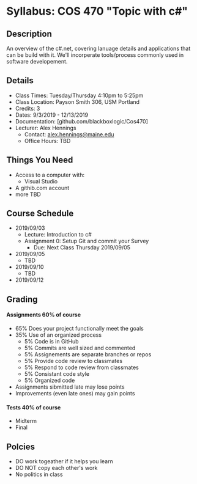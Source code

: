 # Syllabus: COS 470 "Topic with c#"
## Description
An overview of the c#.net, covering lanuage details and applications that can be build with it. We'll incorperate tools/process commonly used in software developement.

## Details
* Class Times: Tuesday/Thursday 4:10pm to 5:25pm
* Class Location: Payson Smith 306, USM Portland
* Credits: 3
* Dates: 9/3/2019 - 12/13/2019
* Documentation: [github.com/blackboxlogic/Cos470]
* Lecturer: Alex Hennings
  * Contact: alex.hennings@maine.edu
  * Office Hours: TBD

## Things You Need
* Access to a computer with:
  * Visual Studio
* A githib.com account
* more TBD

## Course Schedule
* 2019/09/03
  * Lecture: Introduction to c#
  * Assignment 0: Setup Git and commit your Survey
    * Due: Next Class Thursday 2019/09/05
* 2019/09/05
  * TBD
* 2019/09/10
  * TBD
* 2019/09/12

## Grading
#### Assignments 60% of course
* 65% Does your project functionally meet the goals
* 35% Use of an organized process
  * 5% Code is in GitHub
  * 5% Commits are well sized and commented
  * 5% Assignements are separate branches or repos
  * 5% Provide code review to classmates
  * 5% Respond to code review from classmates
  * 5% Consistant code style
  * 5% Organized code
* Assignments sibmitted late may lose points
* Improvements (even late ones) may gain points

#### Tests 40% of course
* Midterm
* Final

## Polcies
* DO work togeather if it helps you learn
* DO NOT copy each other's work
* No politics in class